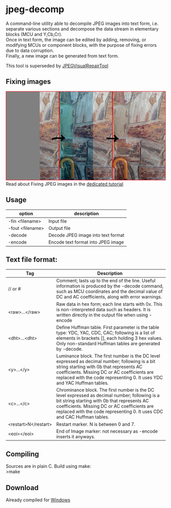 # jpeg-decomp
A command-line utility able to decompile JPEG images into text form, i.e. separate various sections and decompose the data stream in elementary blocks (MCU and Y,Cb,Cr).  
Once in text form, the image can be edited by adding, removing, or modifying MCUs or component blocks, with the purpose of fixing errors due to data corruption.  
Finally, a new image can be generated from text form.  

This tool is superseded by [JPEGVisualRepairTool](https://github.com/albmac/JPEGVisualRepairTool)
## Fixing images  
<img src="jpegFixSeq.jpg" width="600"></img>  
Read about Fixing JPEG images in the [dedicated tutorial](RepairingCorruptedJpeg.pdf)  

## Usage

| option | description |
| --- | --- |  
|-fin \<filename\> | Input file |  
|-fout \<filename\> | Output file|  
|-decode | Decode JPEG image into text format|  
|-encode | Encode text format into JPEG image|  

## Text file format:  

| Tag | Description |  
| --- | --- |  
|// or \# |Comment; lasts up to the end of the line. Useful information is produced by the -decode command, such as MCU coordinates and the decimal value of DC and AC coefficients, along with error warnings.|  
|\<raw\>...\</raw\>|Raw data in hex form; each line starts with 0x. This is non-interpreted data such as headers. It is written directly in the output file when using -encode|  
|\<dht\>…\<dht\>| Define Huffman table. First parameter is the table type: YDC, YAC, CDC, CAC; following is a list of elements in brackets [], each holding 3 hex values. Only non-standard Huffman tables are generated by -decode.|  
|\<y\>...\</y\>|Luminance block. The first number is the DC level expressed as decimal number; following is a bit string starting with 0b that represents AC coefficients. Missing DC or AC coefficients are replaced with the code representing 0. It uses YDC and YAC Huffman tables.|  
|\<c\>...\</c\>|Chrominance block. The first number is the DC level expressed as decimal number; following is a bit string starting with 0b that represents AC coefficients. Missing DC or AC coefficients are replaced with the code representing 0. It uses CDC and CAC Huffman tables.|  
\<restart\>N\</restart\>|Restart marker. N is between 0 and 7.|
\<eoi\>\</eoi\>|End of Image marker: not necessary as -encode inserts it anyways.|  

## Compiling
Sources are in plain C. Build using make:  
\>make

## Download
Already compiled for [Windows](jpeg-decomp.exe)

